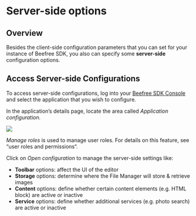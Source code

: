 # Server-side options

## Overview

Besides the client-side configuration parameters that you can set for your instance of Beefree SDK, you also can specify some **server-side** configuration options.

## Access Server-side Configurations

To access server-side configurations, log into your [Beefree SDK Console](https://dam.beefree.io/devportal) and select the application that you wish to configure.

In the application’s details page, locate the area called _Application configuration._

![](http://docs.beefree.io/wp-content/uploads/2017/08/bee\_plugin\_application\_configurations.png)

_Manage roles_ is used to manage user roles. For details on this feature, see “user roles and permissions“.

Click on _Open configuration_ to manage the server-side settings like:

* **Toolbar** options: affect the UI of the editor
* **Storage** options: determine where the File Manager will store & retrieve images
* **Content** options: define whether certain content elements (e.g. HTML block) are active or inactive
* **Service** options: define whether additional services (e.g. photo search) are active or inactive
